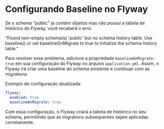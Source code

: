 # Configurando Baseline no Flyway

Se o schema "public" já contém objetos mas não possui a tabela de histórico do Flyway, você receberá o erro:

"Found non-empty schema(s) 'public' but no schema history table. Use baseline() or set baselineOnMigrate to true to initialize the schema history table."

Para resolver esse problema, adicione a propriedade `baselineOnMigrate: true` em sua configuração do Flyway no arquivo `application.yml`. Assim, o Flyway irá criar uma baseline do schema existente e continuar com as migrations.

Exemplo de configuração atualizada:

```yaml
flyway:
  enabled: true
  baselineOnMigrate: true
```

Com essa configuração, o Flyway criará a tabela de histórico no seu schema, permitindo que as migrations subsequentes sejam aplicadas corretamente.
